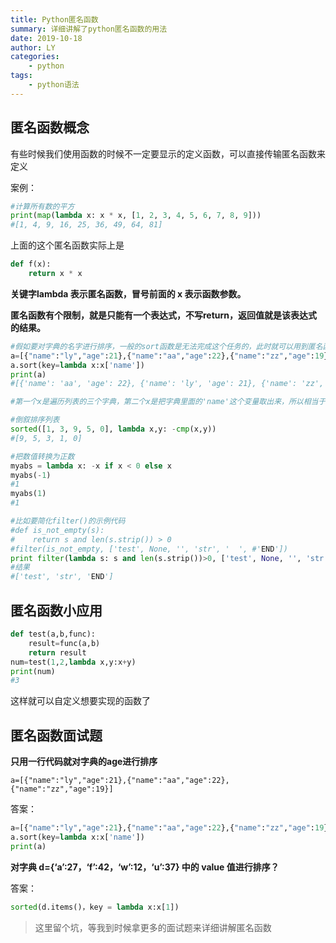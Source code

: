 ```yaml
---
title: Python匿名函数
summary: 详细讲解了python匿名函数的用法
date: 2019-10-18
author: LY
categories:
    - python
tags:
    - python语法
---
```


## 匿名函数概念

有些时候我们使用函数的时候不一定要显示的定义函数，可以直接传输匿名函数来定义

案例：

```python
#计算所有数的平方
print(map(lambda x: x * x, [1, 2, 3, 4, 5, 6, 7, 8, 9]))
#[1, 4, 9, 16, 25, 36, 49, 64, 81]
```

上面的这个匿名函数实际上是

```python
def f(x):
    return x * x
```

**关键字lambda 表示匿名函数，冒号前面的 x 表示函数参数。**

**匿名函数有个限制，就是只能有一个表达式，不写return，返回值就是该表达式的结果。**

```python
#假如要对字典的名字进行排序，一般的sort函数是无法完成这个任务的，此时就可以用到匿名函数
a=[{"name":"ly","age":21},{"name":"aa","age":22},{"name":"zz","age":19}]
a.sort(key=lambda x:x['name'])
print(a)
#[{'name': 'aa', 'age': 22}, {'name': 'ly', 'age': 21}, {'name': 'zz', 'age': 19}]

#第一个x是遍历列表的三个字典，第二个x是把字典里面的'name'这个变量取出来，所以相当于key='name'
```



```python
#倒叙排序列表
sorted([1, 3, 9, 5, 0], lambda x,y: -cmp(x,y))
#[9, 5, 3, 1, 0]
```

```python
#把数值转换为正数
myabs = lambda x: -x if x < 0 else x 
myabs(-1)
#1
myabs(1)
#1
```



```python
#比如要简化filter()的示例代码
#def is_not_empty(s):
#    return s and len(s.strip()) > 0
#filter(is_not_empty, ['test', None, '', 'str', '  ', #'END'])
print filter(lambda s: s and len(s.strip())>0, ['test', None, '', 'str', '  ', 'END'])
#结果
#['test', 'str', 'END']
```

## 匿名函数小应用

```python
def test(a,b,func):
    result=func(a,b)
    return result
num=test(1,2,lambda x,y:x+y)
print(num)
#3
```

这样就可以自定义想要实现的函数了

## 匿名函数面试题

**只用一行代码就对字典的age进行排序**

`a=[{"name":"ly","age":21},{"name":"aa","age":22},{"name":"zz","age":19}]`

答案：

```python
a=[{"name":"ly","age":21},{"name":"aa","age":22},{"name":"zz","age":19}]
a.sort(key=lambda x:x['name'])
print(a)
```

**对字典 d={‘a’:27，‘f’:42，‘w’:12，‘u’:37} 中的 value 值进行排序？**

答案：

```python
sorted(d.items()，key = lambda x:x[1]) 
```



> 这里留个坑，等我到时候拿更多的面试题来详细讲解匿名函数
